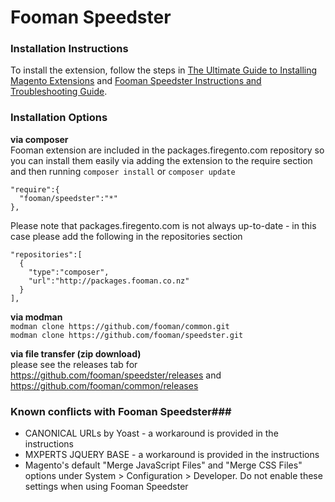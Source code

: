 Fooman Speedster
===================

### Installation Instructions
To install the extension, follow the steps in [The Ultimate Guide to Installing Magento Extensions](http://cdn.fooman.co.nz/media/custom/upload/TheUltimateGuidetoInstallingMagentoExtensions.pdf) and [Fooman Speedster Instructions and Troubleshooting Guide](http://cdn.fooman.co.nz/media/custom/upload/InstructionsandTroubleshooting-FoomanSpeedster.pdf).

### Installation Options

**via composer**  
Fooman extension are included in the packages.firegento.com repository so you can install them easily via adding the extension to the require section and then running `composer install` or `composer update`

    "require":{
      "fooman/speedster":"*"
    },

Please note that packages.firegento.com is not always up-to-date - in this case please add the following in the repositories section

    "repositories":[
      {
        "type":"composer",
        "url":"http://packages.fooman.co.nz"
      }
    ],

**via modman**  
`modman clone https://github.com/fooman/common.git`   
`modman clone https://github.com/fooman/speedster.git`   

**via file transfer (zip download)**  
    please see the releases tab for https://github.com/fooman/speedster/releases
    and https://github.com/fooman/common/releases
    
### Known conflicts with Fooman Speedster###
* CANONICAL URLs by Yoast - a workaround is provided in the instructions
* MXPERTS JQUERY BASE - a workaround is provided in the instructions
* Magento's default "Merge JavaScript Files" and "Merge CSS Files" options under System > Configuration > Developer. Do not enable these settings when using Fooman Speedster
